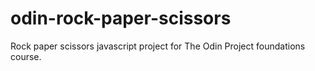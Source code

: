 # odin-rock-paper-scissors
Rock paper scissors javascript project for The Odin Project foundations course.
